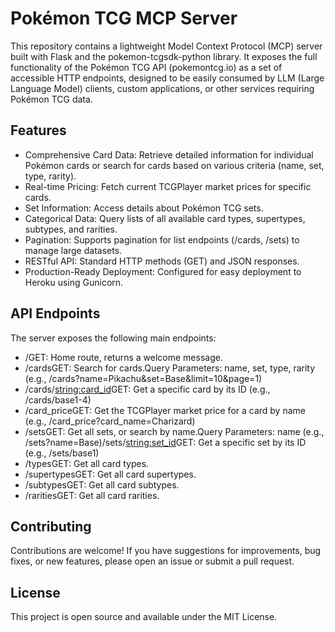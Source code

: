 # Pokémon TCG MCP Server
This repository contains a lightweight Model Context Protocol (MCP) server built with Flask and the pokemon-tcgsdk-python library. It exposes the full functionality of the Pokémon TCG API (pokemontcg.io) as a set of accessible HTTP endpoints, designed to be easily consumed by LLM (Large Language Model) clients, custom applications, or other services requiring Pokémon TCG data.

## Features
* Comprehensive Card Data: Retrieve detailed information for individual Pokémon cards or search for cards based on various criteria (name, set, type, rarity).
* Real-time Pricing: Fetch current TCGPlayer market prices for specific cards.
* Set Information: Access details about Pokémon TCG sets.
* Categorical Data: Query lists of all available card types, supertypes, subtypes, and rarities.
* Pagination: Supports pagination for list endpoints (/cards, /sets) to manage large datasets.
* RESTful API: Standard HTTP methods (GET) and JSON responses.
* Production-Ready Deployment: Configured for easy deployment to Heroku using Gunicorn.

## API Endpoints
The server exposes the following main endpoints:
* /GET: Home route, returns a welcome message.
* /cardsGET: Search for cards.Query Parameters: name, set, type, rarity (e.g., /cards?name=Pikachu&set=Base&limit=10&page=1)
* /cards/<string:card_id>GET: Get a specific card by its ID (e.g., /cards/base1-4)
* /card_priceGET: Get the TCGPlayer market price for a card by name (e.g., /card_price?card_name=Charizard)
* /setsGET: Get all sets, or search by name.Query Parameters: name (e.g., /sets?name=Base)/sets/<string:set_id>GET: Get a specific set by its ID (e.g., /sets/base1)
* /typesGET: Get all card types.
* /supertypesGET: Get all card supertypes.
* /subtypesGET: Get all card subtypes.
* /raritiesGET: Get all card rarities.

## Contributing
Contributions are welcome! If you have suggestions for improvements, bug fixes, or new features, please open an issue or submit a pull request.

## License
This project is open source and available under the MIT License.
